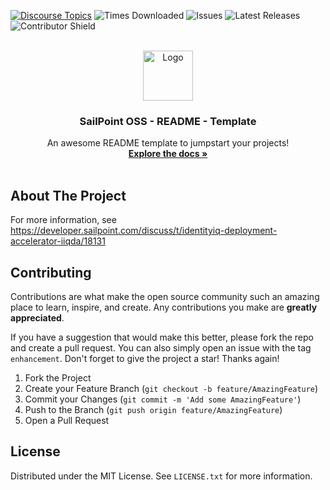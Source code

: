 [![Discourse Topics][discourse-shield]][discourse-url]
![Times Downloaded][downloads-shield]
![Issues][issues-shield]
![Latest Releases][release-shield]
![Contributor Shield][contributor-shield]

[discourse-shield]: https://img.shields.io/discourse/topics?label=Discuss%20This%20Tool&server=https%3A%2F%2Fdeveloper.sailpoint.com%2Fdiscuss
[discourse-url]: https://developer.sailpoint.com/discuss/t/identityiq-deployment-accelerator-iiqda/18131
[downloads-shield]: https://img.shields.io/github/downloads/sailpoint-oss/colab-iiqda/total?label=Downloads
[issues-shield]:https://img.shields.io/github/issues/sailpoint-oss/colab-iiqda?label=Issues
[release-shield]: https://img.shields.io/github/v/release/sailpoint-oss/colab-iiqda?label=Current%20Release
[contributor-shield]:https://img.shields.io/github/contributors/sailpoint-oss/colab-iiqda?label=Contributors

[product-screenshot]: ./assets/images/api-linter-output.png

<!-- PROJECT LOGO -->
<br />
<div align="center">
  <a href="https://github.com/othneildrew/Best-README-Template">
    <img src="https://avatars.githubusercontent.com/u/63106368?s=200&v=4" alt="Logo" width="80" height="80">
  </a>

  <h3 align="center">SailPoint OSS - README - Template</h3>

  <p align="center">
    An awesome README template to jumpstart your projects!
    <br />
    <a href="https://github.com/othneildrew/Best-README-Template"><strong>Explore the docs »</strong></a>
    <br />
    <br />
    <!-- <a href="https://github.com/sailpoint/repo-template">View Demo</a>
    ·
    <a href="https://github.com/sailpoint-oss/repo-template/issues">Report Bug</a>
    ·
    <a href="https://github.com/sailpoint-oss/repo-template/issueschoose">Request Feature</a> -->
  </p>
</div>

<!-- ABOUT THE PROJECT -->
## About The Project

For more information, see https://developer.sailpoint.com/discuss/t/identityiq-deployment-accelerator-iiqda/18131

<!-- CONTRIBUTING -->
## Contributing

Contributions are what make the open source community such an amazing place to learn, inspire, and create. Any contributions you make are **greatly appreciated**.

If you have a suggestion that would make this better, please fork the repo and create a pull request. You can also simply open an issue with the tag `enhancement`.
Don't forget to give the project a star! Thanks again!

1. Fork the Project
2. Create your Feature Branch (`git checkout -b feature/AmazingFeature`)
3. Commit your Changes (`git commit -m 'Add some AmazingFeature'`)
4. Push to the Branch (`git push origin feature/AmazingFeature`)
5. Open a Pull Request

<!-- LICENSE -->
## License

Distributed under the MIT License. See `LICENSE.txt` for more information.
